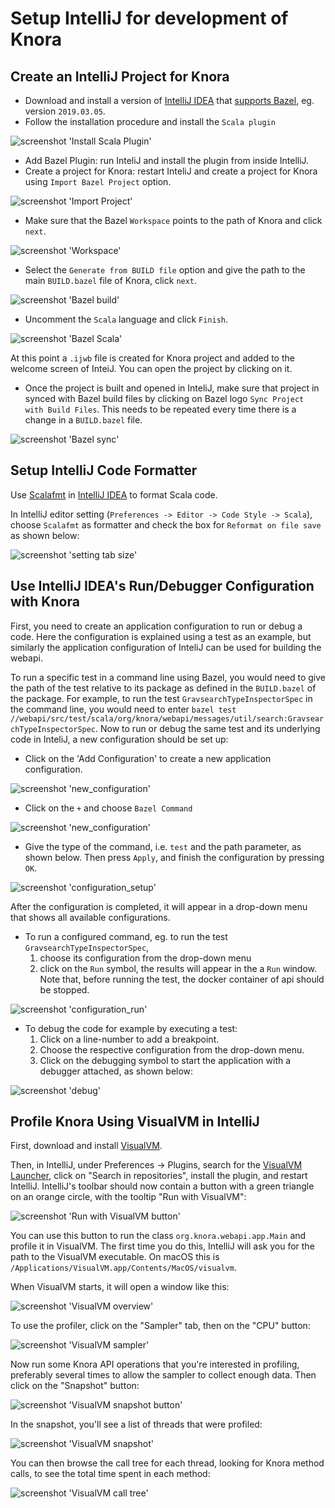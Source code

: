 <!---
Copyright © 2015-2021 the contributors (see Contributors.md).

This file is part of Knora.

Knora is free software: you can redistribute it and/or modify
it under the terms of the GNU Affero General Public License as published
by the Free Software Foundation, either version 3 of the License, or
(at your option) any later version.

Knora is distributed in the hope that it will be useful,
but WITHOUT ANY WARRANTY; without even the implied warranty of
MERCHANTABILITY or FITNESS FOR A PARTICULAR PURPOSE.  See the
GNU Affero General Public License for more details.

You should have received a copy of the GNU Affero General Public
License along with Knora.  If not, see <http://www.gnu.org/licenses/>.
-->

# Setup IntelliJ for development of Knora

## Create an IntelliJ Project for Knora

  - Download and install a version of [IntelliJ IDEA](https://www.jetbrains.com/idea/) that [supports Bazel](https://plugins.jetbrains.com/plugin/8609-bazel/versions), eg. version `2019.03.05`.
  - Follow the installation procedure and install the `Scala plugin`

![screenshot 'Install Scala Plugin'](figures/install-scala-plugin.png)

  - Add Bazel Plugin: run InteliJ and install the plugin from inside IntelliJ.
  - Create a project for Knora: restart InteliJ and create a project for Knora using `Import Bazel Project` option.
  
  ![screenshot 'Import Project'](figures/import-bazel-project.png)
  
  - Make sure that the Bazel `Workspace` points to the path of Knora and click `next`.
  
  ![screenshot 'Workspace'](figures/bazel-workspace.png)
  
  - Select the `Generate from BUILD file` option and give the path to the main `BUILD.bazel` file of Knora, click `next`.
  
  ![screenshot 'Bazel build'](figures/bazel-buildFile.png)
  
  - Uncomment the `Scala` language and click `Finish`.
  
  ![screenshot 'Bazel Scala'](figures/bazel-UncommentScala.png)
  
  At this point a `.ijwb` file is created for Knora project and added to the welcome screen of InteiJ. You can open the project by clicking on it.

  - Once the project is built and opened in InteliJ, make sure that project in synced with Bazel build files by clicking
   on Bazel logo `Sync Project with Build Files`. This needs to be repeated every time there is a change in a `BUILD.bazel` file.
   
   ![screenshot 'Bazel sync'](figures/bazel-sync.png)

## Setup IntelliJ Code Formatter

Use [Scalafmt](https://scalameta.org/scalafmt/) in [IntelliJ IDEA](https://www.jetbrains.com/idea) to format Scala code.

In IntelliJ editor setting (`Preferences -> Editor -> Code Style -> Scala`), choose `Scalafmt` as formatter and check the box for 
`Reformat on file save` as shown below:

 ![screenshot 'setting tab size'](figures/setup_formatting.png)
 
## Use IntelliJ IDEA's Run/Debugger Configuration with Knora

First, you need to create an application configuration to run or debug a code. Here the configuration is explained using a test as an 
  example, but similarly the application configuration of InteliJ can be used for building the webapi.
  
To run a specific test in a command line using Bazel, you would need to give the path of the test relative to its 
  package as defined in the `BUILD.bazel` of the package. For example, to run the test  `GravsearchTypeInspectorSpec` in the
   command line, you would need to enter `bazel test //webapi/src/test/scala/org/knora/webapi/messages/util/search:GravsearchTypeInspectorSpec`.
  Now to run or debug the same test and its underlying code in InteliJ, a new configuration should be
  set up:
  
   - Click on the 'Add Configuration' to create a new application configuration. 
    
![screenshot 'new_configuration'](figures/bazel-new-config.png)

   - Click on the `+` and choose `Bazel Command` 
   
![screenshot 'new_configuration'](figures/bazel-command-config.png)

   - Give the type of the command, i.e. `test` and the path parameter, as shown below. Then press `Apply`, and finish 
   the configuration by pressing `OK`.

![screenshot 'configuration_setup'](figures/bazel-config-setup.png)

After the configuration is completed, it will appear in a drop-down menu that shows all available configurations. 

  - To run a configured command, eg. to run the test `GravsearchTypeInspectorSpec`, 
    1. choose its configuration from the drop-down menu
    2. click on the `Run` symbol, the results will appear in the a `Run` window. Note that, before running the test, the 
    docker container of api should be stopped. 
    
![screenshot 'configuration_run'](figures/bazel-run-config.png)

  - To debug the code for example by executing a test: 
    1. Click on a line-number to add a breakpoint. 
    2. Choose the respective configuration from the drop-down menu. 
    3. Click on the debugging symbol to start the application with a debugger attached, as shown below:

![screenshot 'debug'](figures/bazel-debug.png)

## Profile Knora Using VisualVM in IntelliJ

First, download and install [VisualVM](https://visualvm.github.io/).

Then, in IntelliJ, under Preferences -\> Plugins, search for the
[VisualVM
Launcher](https://plugins.jetbrains.com/plugin/7115-visualvm-launcher),
click on "Search in repositories", install the plugin, and restart
IntelliJ. IntelliJ's toolbar should now contain a button with a green
triangle on an orange circle, with the tooltip "Run with VisualVM":

![screenshot 'Run with VisualVM button'](figures/launch-visualvm.png)

You can use this button to run the class `org.knora.webapi.app.Main` and
profile it in VisualVM. The first time you do this, IntelliJ will ask
you for the path to the VisualVM executable. On macOS this is
`/Applications/VisualVM.app/Contents/MacOS/visualvm`.

When VisualVM starts, it will open a window like this:

![screenshot 'VisualVM overview'](figures/visualvm-overview.png)

To use the profiler, click on the "Sampler" tab, then on the "CPU"
button:

![screenshot 'VisualVM sampler'](figures/visualvm-sampler.png)

Now run some Knora API operations that you're interested in profiling,
preferably several times to allow the sampler to collect enough data.
Then click on the "Snapshot" button:

![screenshot 'VisualVM snapshot
button'](figures/visualvm-snapshot-button.png)

In the snapshot, you'll see a list of threads that were profiled:

![screenshot 'VisualVM snapshot'](figures/visualvm-snapshot.png)

You can then browse the call tree for each thread, looking for Knora
method calls, to see the total time spent in each method:

![screenshot 'VisualVM call tree'](figures/visualvm-call-tree.png)
